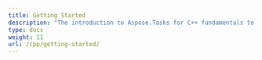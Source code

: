 ```yaml
---
title: Getting Started
description: "The introduction to Aspose.Tasks for C++ fundamentals to help your business to process Microsoft Project documents with ease."
type: docs
weight: 11
url: /cpp/getting-started/
---
```



